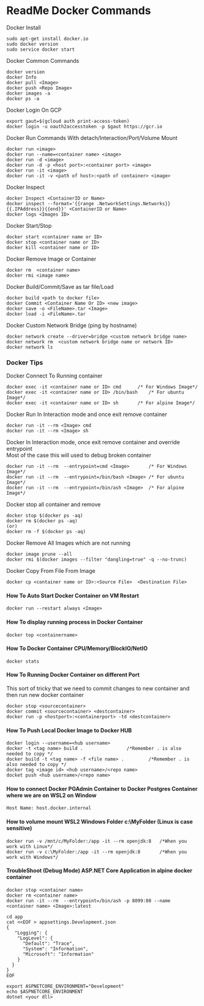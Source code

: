  # ReadMe Docker Commands

Docker Install
```
sudo apt-get install docker.io
sudo docker version
sudo service docker start
```


Docker Common Commands	
```
docker version
docker Info
docker pull <Image>
docker push <Repo Image>
docker images -a
docker ps -a
```

Docker Login On GCP
```
export gaut=$(gcloud auth print-access-token)
docker login -u oauth2accesstoken -p $gaut https://gcr.io
```

Docker Run Commands With detach/Interaction/Port/Volume Mount	
```
docker run <image>
docker run --name=<container name> <image>
docker run -d <image>
docker run -d -p <host port>:<container port> <image>
docker run -it <image>
docker run -it -v <path of host>:<path of container> <image>
```

Docker Inspect
```	
docker Inspect <ContainerID or Name>
docker inspect --format='{{range .NetworkSettings.Networks}}{{.IPAddress}}{{end}}' <ContainerID or Name>
docker logs <Images ID>
```
	
Docker Start/Stop	
```	
docker start <container name or ID>
docker stop <container name or ID> 
docker kill <container name or ID>	
```
		
Docker Remove Image or Container
```	
docker rm  <container name>
docker rmi <image name>
```	
Docker Build/Commit/Save as tar file/Load
```
docker build <path to docker file>
docker Commit <Container Name Or ID> <new image>
docker save -o <FileName>.tar <Image>
docker load -i <FileName>.tar
```
Docker Custom Network Bridge (ping by hostname)
```
docker network create --driver=bridge <custom network bridge name>
docker network rm  <custom network bridge name or network ID>
docker network ls
```

### Docker Tips
Docker Connect To Running container
```
docker exec -it <container name or ID> cmd 		/* For Windows Image*/
docker exec -it <container name or ID> /bin/bash	/* For ubuntu Image*/
docker exec -it <container name or ID> sh		/* For alpine Image*/
```
Docker Run In Interaction mode and once exit remove container
```
docker run -it --rm <Image> cmd
docker run -it --rm <Image> sh
```
Docker In Interaction mode, once exit remove container and override entrypoint
\
Most of the case this will used to debug broken container
```
docker run -it --rm  --entrypoint=cmd <Image>		/* For Windows Image*/
docker run -it --rm  --entrypoint=/bin/bash <Image>	/* For ubuntu Image*/
docker run -it --rm  --entrypoint=/bin/ash <Image> 	/* For alpine Image*/
```
Docker stop all container and remove
```
docker stop $(docker ps -aq)
docker rm $(docker ps -aq)
(or)
docker rm -f $(docker ps -aq)
```
Docker Remove All Images which are not running
```
docker image prune --all
docker rmi $(docker images --filter "dangling=true" -q --no-trunc)
```
Docker Copy From File From Image
```
docker cp <container name or ID>:<Source File>  <Destination File>
```

#### How To Auto Start Docker Container on VM Restart
```
docker run --restart always <Image>
```
	
#### How To display running process in Docker Container
```
docker top <containername>
```
	
#### How To Docker Container CPU/Memory/BlockIO/NetIO
```
docker stats
```

#### How To Running Docker Container on different Port
This sort of tricky that we need to commit changes to new container and then run new docker container
```
docker stop <sourcecontainer>
docker commit <sourcecontainer> <destcontainer>
docker run -p <hostport>:<containerport> -td <destcontainer>
```

#### How To Push Local Docker Image to Docker HUB
```
docker login --username=<hub username>
docker -t <tag name> build . 				/*Remember . is also needed to copy */
docker build -t <tag name> -f <file name> .   		/*Remember . is also needed to copy */
docker tag <image id> <hub username>/<repo name>
docket push <hub username>/<repo name>
```

#### How to connect Docker PGAdmin Container to Docker Postgres Container where we are on WSL2 on Window
```
Host Name: host.docker.internal
```
	
#### How to volume mount WSL2 Windows Folder c:\MyFolder (Linux is case sensitive)
```
docker run -v /mnt/c/MyFolder:/app -it --rm openjdk:8   /*When you work with Linux*/
docker run -v c:\MyFolder:/app -it --rm openjdk:8       /*When you work with Windows*/	
```	

#### TroubleShoot (Debug Mode) ASP.NET Core Application in alpine docker container
```
docker stop <container name>
docker rm <container name>
docker run -it --rm  --entrypoint=/bin/ash -p 8099:80 --name <container name> <Image>:latest

cd app
cat <<EOF > appsettings.Development.json
{
   "Logging": {
    "LogLevel": {
      "Default": "Trace",
      "System": "Information",
      "Microsoft": "Information"
    }
  }
}
EOF

export ASPNETCORE_ENVIRONMENT="Development"
echo $ASPNETCORE_ENVIRONMENT
dotnet <your dll>
```
